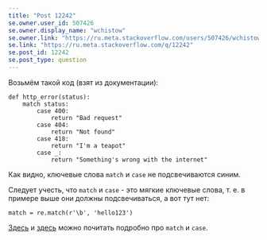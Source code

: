 ```yaml
---
title: "Post 12242"
se.owner.user_id: 507426
se.owner.display_name: "wchistow"
se.owner.link: "https://ru.meta.stackoverflow.com/users/507426/wchistow"
se.link: "https://ru.meta.stackoverflow.com/q/12242"
se.post_id: 12242
se.post_type: question
---
```

<p>Возьмём такой код (взят из документации):</p>
<pre class="lang-python prettyprint-override"><code>def http_error(status):
    match status:
        case 400:
            return &quot;Bad request&quot;
        case 404:
            return &quot;Not found&quot;
        case 418:
            return &quot;I'm a teapot&quot;
        case _:
            return &quot;Something's wrong with the internet&quot;
</code></pre>
<p>Как видно, ключевые слова <code>match</code> и <code>case</code> не подсвечиваются синим.</p>
<p>Следует учесть, что <code>match</code> и <code>case</code> - это мягкие ключевые слова, т. е. в примере выше они должны подсвечиваться, а вот тут нет:</p>
<pre class="lang-python prettyprint-override"><code>match = re.match(r'\b', 'hello123')
</code></pre>
<p><a href="https://peps.python.org/pep-0634/" rel="nofollow noreferrer">Здесь</a> и <a href="https://docs.python.org/3.10/whatsnew/3.10.html#pep-634-structural-pattern-matching" rel="nofollow noreferrer">здесь</a> можно почитать подробно про <code>match</code> и <code>case</code>.</p>
